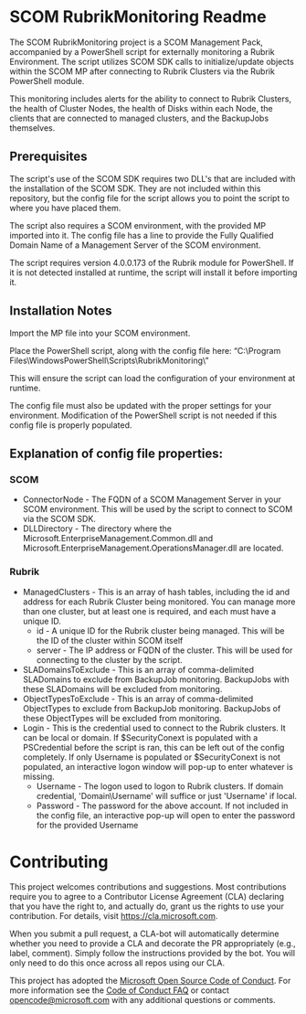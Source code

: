 # SCOM RubrikMonitoring Readme

The SCOM RubrikMonitoring project is a SCOM Management Pack, accompanied by a PowerShell script for externally monitoring a Rubrik Environment. The script utilizes SCOM SDK calls to initialize/update objects within the SCOM MP after connecting to Rubrik Clusters via the Rubrik PowerShell module.

This monitoring includes alerts for the ability to connect to Rubrik Clusters, the health of Cluster Nodes, the health of Disks within each Node, the clients that are connected to managed clusters, and the BackupJobs themselves.


## Prerequisites
The script's use of the SCOM SDK requires two DLL's that are included with the installation of the SCOM SDK. They are not included within this repository, but the config file for the script allows you to point the script to where you have placed them.

The script also requires a SCOM environment, with the provided MP imported into it. The config file has a line to provide the Fully Qualified Domain Name of a Management Server of the SCOM environment.

The script requires version 4.0.0.173 of the Rubrik module for PowerShell. If it is not detected installed at runtime, the script will install it before importing it.


## Installation Notes
Import the MP file into your SCOM environment.

Place the PowerShell script, along with the config file here: 
“C:\Program Files\WindowsPowerShell\Scripts\RubrikMonitoring\” 

This will ensure the script can load the configuration of your environment at runtime.

The config file must also be updated with the proper settings for your environment. Modification of the PowerShell script is not needed if this config file is properly populated. 

## Explanation of config file properties:
### SCOM
* ConnectorNode - The FQDN of a SCOM Management Server in your SCOM environment. This will be used by the script to connect to SCOM via the SCOM SDK.
* DLLDirectory - The directory where the Microsoft.EnterpriseManagement.Common.dll and Microsoft.EnterpriseManagement.OperationsManager.dll are located.
### Rubrik
* ManagedClusters - This is an array of hash tables, including the id and address for each Rubrik Cluster being monitored. You can manage more than one cluster, but at least one is required, and each must have a unique ID.
    * id - A unique ID for the Rubrik cluster being managed. This will be the ID of the cluster within SCOM itself
    * server - The IP address or FQDN of the cluster. This will be used for connecting to the cluster by the script.
* SLADomainsToExclude - This is an array of comma-delimited SLADomains to exclude from BackupJob monitoring. BackupJobs with these SLADomains will be excluded from monitoring.
* ObjectTypesToExclude - This is an array of comma-delimited ObjectTypes to exclude from BackupJob monitoring. BackupJobs of these ObjectTypes will be excluded from monitoring.
* Login - This is the credential used to connect to the Rubrik clusters. It can be local or domain. If $SecurityConext is populated with a PSCredential before the script is ran, this can be left out of the config completely. If only Username is populated or $SecurityConext is not populated, an interactive logon window will pop-up to enter whatever is missing.
    * Username - The logon used to logon to Rubrik clusters. If domain credential, 'Domain\Username' will suffice or just 'Username' if local.
    * Password - The password for the above account. If not included in the config file, an interactive pop-up will open to enter the password for the provided Username

# Contributing
This project welcomes contributions and suggestions.  Most contributions require you to agree to a
Contributor License Agreement (CLA) declaring that you have the right to, and actually do, grant us
the rights to use your contribution. For details, visit https://cla.microsoft.com.

When you submit a pull request, a CLA-bot will automatically determine whether you need to provide
a CLA and decorate the PR appropriately (e.g., label, comment). Simply follow the instructions
provided by the bot. You will only need to do this once across all repos using our CLA.

This project has adopted the [Microsoft Open Source Code of Conduct](https://opensource.microsoft.com/codeofconduct/).
For more information see the [Code of Conduct FAQ](https://opensource.microsoft.com/codeofconduct/faq/) or
contact [opencode@microsoft.com](mailto:opencode@microsoft.com) with any additional questions or comments.
